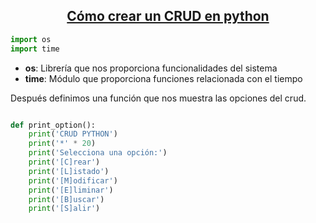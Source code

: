 <h2 align="center"><u>Cómo crear un CRUD en python</u></h2>



```py
import os 
import time
```

- **os**: Librería que nos proporciona funcionalidades del sistema
- **time**: Módulo que proporciona funciones relacionada con el tiempo

Después definimos una función que nos muestra las opciones del crud.

```py

def print_option():
    print('CRUD PYTHON')
    print('*' * 20)
    print('Selecciona una opción:')
    print('[C]rear')
    print('[L]istado')
    print('[M]odificar')
    print('[E]liminar')
    print('[B]uscar')
    print('[S]alir')
```